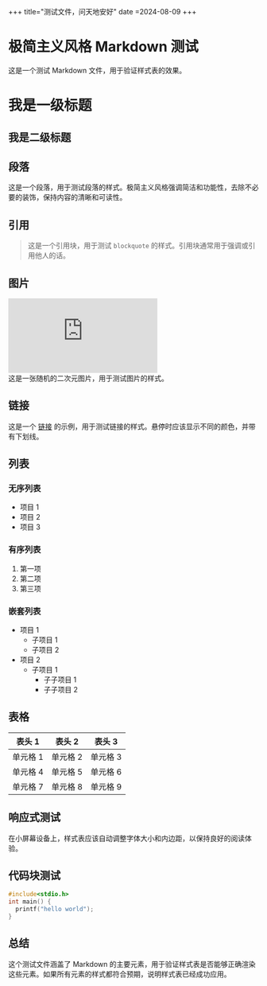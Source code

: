 +++
title="测试文件，问天地安好"
date =2024-08-09
+++
# 极简主义风格 Markdown 测试

这是一个测试 Markdown 文件，用于验证样式表的效果。

# 我是一级标题
## 我是二级标题 

## 段落
这是一个段落，用于测试段落的样式。极简主义风格强调简洁和功能性，去除不必要的装饰，保持内容的清晰和可读性。

## 引用

> 这是一个引用块，用于测试 `blockquote` 的样式。引用块通常用于强调或引用他人的话。

## 图片

![有你好果汁顶](https://www.dmoe.cc/random.php)  
这是一张随机的二次元图片，用于测试图片的样式。

## 链接

这是一个 [链接](https://www.google.com) 的示例，用于测试链接的样式。悬停时应该显示不同的颜色，并带有下划线。

## 列表

### 无序列表
- 项目 1
- 项目 2
- 项目 3

### 有序列表
1. 第一项
2. 第二项
3. 第三项

### 嵌套列表
- 项目 1
  - 子项目 1
  - 子项目 2
- 项目 2
  - 子项目 1
    - 子子项目 1
    - 子子项目 2

## 表格

| 表头 1 | 表头 2 | 表头 3 |
|--------|--------|--------|
| 单元格 1 | 单元格 2 | 单元格 3 |
| 单元格 4 | 单元格 5 | 单元格 6 |
| 单元格 7 | 单元格 8 | 单元格 9 |

## 响应式测试

在小屏幕设备上，样式表应该自动调整字体大小和内边距，以保持良好的阅读体验。

## 代码块测试
```c
#include<stdio.h>
int main() {
  printf("hello world");
}
```

## 总结

这个测试文件涵盖了 Markdown 的主要元素，用于验证样式表是否能够正确渲染这些元素。如果所有元素的样式都符合预期，说明样式表已经成功应用。  